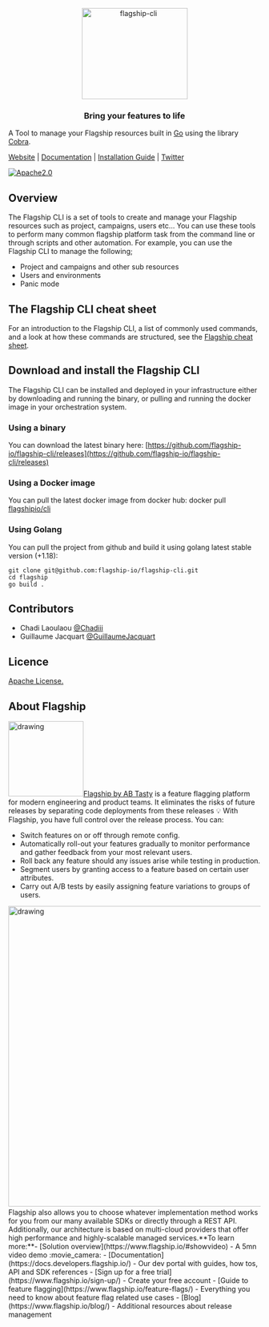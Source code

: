 <p align="center">

<img  src="https://mk0abtastybwtpirqi5t.kinstacdn.com/wp-content/uploads/picture-solutions-persona-product-flagship.jpg"  width="211"  height="182"  alt="flagship-cli"  />

</p>

<h3 align="center">Bring your features to life</h3>

A Tool to manage your Flagship resources built in [Go](https://go.dev/) using the library [Cobra](https://cobra.dev/).

[Website](https://flagship.io) | [Documentation](https://docs.developers.flagship.io/docs/flagship-command-line-interface) | [Installation Guide](https://docs.developers.flagship.io/docs/flagship-command-line-interface#download-and-install-the-flagship-cli) | [Twitter](https://twitter.com/feature_flags)

[![Apache2.0](https://img.shields.io/badge/License-Apache%202.0-blue.svg)](http://www.apache.org/licenses/LICENSE-2.0)

## Overview

The Flagship CLI is a set of tools to create and manage your Flagship resources such as project, campaigns, users etc... You can use these tools to perform many common flagship platform task from the command line or through scripts and other automation.
For example, you can use the Flagship CLI to manage the following;
* Project and campaigns and other sub resources
* Users and environments
* Panic mode

## The Flagship CLI cheat sheet

For an introduction to the Flagship CLI, a list of commonly used commands, and a look at how these commands are structured, see the [Flagship cheat sheet](https://docs.developers.flagship.io/docs/cli-reference#commands).

## Download and install the Flagship CLI

The Flagship CLI can be installed and deployed in your infrastructure either by downloading and running the binary, or pulling and running the docker image in your orchestration system.

### Using a binary

You can download the latest binary here: [https://github.com/flagship-io/flagship-cli/releases](https://github.com/flagship-io/flagship-cli/releases)

### Using a Docker image
You can pull the latest docker image from docker hub: docker pull [flagshipio/cli](https://hub.docker.com/repository/docker/flagshipio/cli)

### Using Golang
You can pull the project from github and build it using golang latest stable version (+1.18): 

    git clone git@github.com:flagship-io/flagship-cli.git
    cd flagship
    go build .

## Contributors

- Chadi Laoulaou [@Chadiii](https://github.com/chadiii)
- Guillaume Jacquart [@GuillaumeJacquart](https://github.com/guillaumejacquart)

## Licence

[Apache License.](https://github.com/flagship-io/flagship-cli/blob/main/LICENSE)

## About Flagship
​
<img src="https://www.flagship.io/wp-content/uploads/Flagship-horizontal-black-wake-AB.png" alt="drawing" width="150"/>
​
[Flagship by AB Tasty](https://www.flagship.io/) is a feature flagging platform for modern engineering and product teams. It eliminates the risks of future releases by separating code deployments from these releases :bulb: With Flagship, you have full control over the release process. You can:
​
- Switch features on or off through remote config.
- Automatically roll-out your features gradually to monitor performance and gather feedback from your most relevant users.
- Roll back any feature should any issues arise while testing in production.
- Segment users by granting access to a feature based on certain user attributes.
- Carry out A/B tests by easily assigning feature variations to groups of users.
​
<img src="https://www.flagship.io/wp-content/uploads/demo-setup.png" alt="drawing" width="600"/>
​
Flagship also allows you to choose whatever implementation method works for you from our many available SDKs or directly through a REST API. Additionally, our architecture is based on multi-cloud providers that offer high performance and highly-scalable managed services.
​
**To learn more:**
​
- [Solution overview](https://www.flagship.io/#showvideo) - A 5mn video demo :movie_camera:
- [Documentation](https://docs.developers.flagship.io/) - Our dev portal with guides, how tos, API and SDK references
- [Sign up for a free trial](https://www.flagship.io/sign-up/) - Create your free account
- [Guide to feature flagging](https://www.flagship.io/feature-flags/) - Everything you need to know about feature flag related use cases
- [Blog](https://www.flagship.io/blog/) - Additional resources about release management
